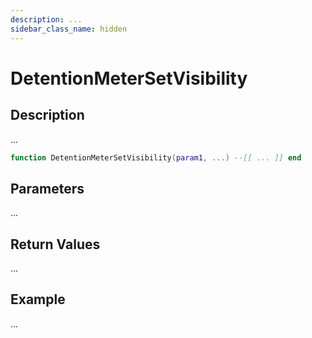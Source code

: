 ```yaml
---
description: ...
sidebar_class_name: hidden
---
```


# DetentionMeterSetVisibility

## Description

...

```lua
function DetentionMeterSetVisibility(param1, ...) --[[ ... ]] end
```

## Parameters

...

## Return Values

...

## Example

...

